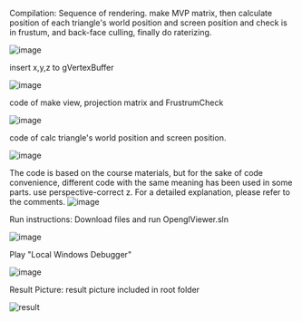 Compilation:
Sequence of rendering.
make MVP matrix, then calculate position of each triangle's world position and screen position
and check is in frustum, and back-face culling, finally do raterizing.

![image](https://github.com/user-attachments/assets/b9f9e810-8124-4f96-bde4-f32c4e0438ef)

insert x,y,z to gVertexBuffer

![image](https://github.com/user-attachments/assets/7a8a629c-e4f5-4b81-9c12-f08e58bbe67d)

code of make view, projection matrix and FrustrumCheck

![image](https://github.com/user-attachments/assets/97caf3c2-e55d-4603-9e42-4ab8a390654a)

code of calc triangle's world position and screen position.

![image](https://github.com/user-attachments/assets/67ea3c1b-7ddc-421a-a12c-cbc9aa13c03b)

The code is based on the course materials, but for the sake of code convenience, different code with the same meaning has been used in some parts.
use perspective-correct z.
For a detailed explanation, please refer to the comments.
![image](https://github.com/user-attachments/assets/57e07005-d771-4973-9449-5e234e35bceb)




Run instructions:
Download files and run OpenglViewer.sln

![image](https://github.com/user-attachments/assets/00a6fa01-53a9-4d9e-a088-0ffd1c6aa84d)


Play "Local Windows Debugger"

![image](https://github.com/user-attachments/assets/9a435ea5-9ba9-46e0-9fa5-d4852fcf01e6)

Result Picture:
result picture included in root folder

![result](https://github.com/user-attachments/assets/f4684078-b21d-4a0d-8a4f-d62d012812ff)


